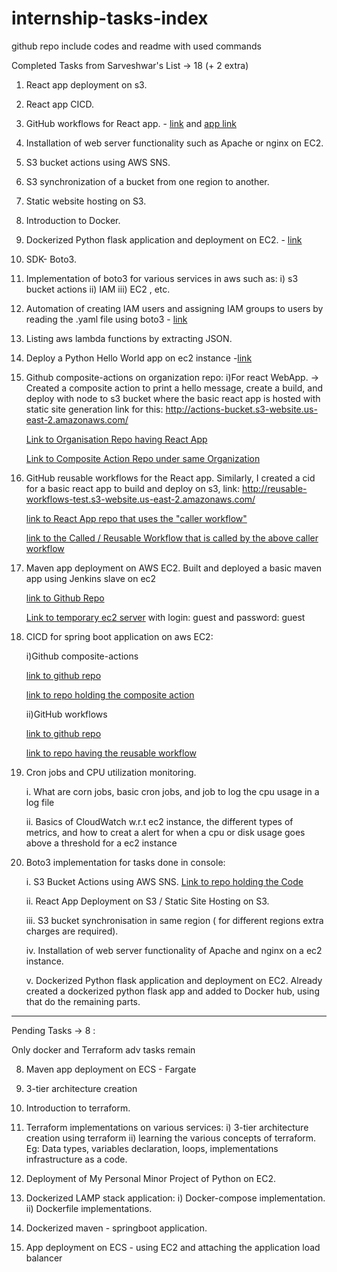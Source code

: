 # internship-tasks-index

github repo include codes and readme with used commands

Completed Tasks from Sarveshwar's List -> 18 (+ 2 extra)

1. React app deployment on s3.

2. React app CICD.

3. GitHub workflows for React app. - [link](https://github.com/shaswattejankar/reusable-workflow-test) and [app link](https://github.com/shaswattejankar/react-actions)

4. Installation of web server functionality such as Apache or nginx on EC2.

5. S3 bucket actions using AWS SNS.

6. S3 synchronization of a bucket from one region to another.

7. Static website hosting on S3.

8. Introduction to Docker.

9. Dockerized Python flask application and deployment on EC2. - [link](https://github.com/shaswattejankar/basic-dockerized-flask-app)

10. SDK- Boto3.

11. Implementation of boto3 for various services in aws such as: 
  i) s3 bucket actions 
  ii) IAM
  iii) EC2 , etc.

13. Automation of creating IAM users and assigning IAM groups to users by reading the .yaml file using boto3 - [link](https://github.com/shaswattejankar/create-iam-users-and-groups-yaml)

13. Listing aws lambda functions by extracting JSON.

14. Deploy a Python Hello World app on ec2 instance -[link](https://github.com/shaswattejankar/py-flask-ec2)

15. Github composite-actions on organization repo:
      i)For react WebApp.
    -> Created a composite action to print a hello message, create a build, and deploy with node to s3 bucket where the basic react app is hosted with static site generation link for this: http://actions-bucket.s3-website.us-east-2.amazonaws.com/
    
    [Link to Organisation Repo having React App](https://github.com/githubs-free-organization/react-basic-app)
    
    [Link to Composite Action Repo under same Organization](https://github.com/githubs-free-organization/hello-world-composite-action)

16. GitHub reusable workflows for the React app. Similarly, I created a cid for a basic react app to build and deploy on s3, link: http://reusable-workflows-test.s3-website.us-east-2.amazonaws.com/

    [link to React App repo that uses the "caller workflow"](https://github.com/shaswattejankar/react-actions)

    [link to the Called / Reusable Workflow that is called by the above caller workflow](https://github.com/shaswattejankar/reusable-workflow-test)

17. Maven app deployment on AWS EC2. Built and deployed a basic maven app using Jenkins slave on ec2

    [link to Github Repo](https://github.com/shaswattejankar/hello-world-1/tree/master)

    [Link to temporary ec2 server](http://18.190.154.166:8080/ ) with login: guest and password: guest

18. CICD for spring boot application on aws EC2: 

    i)Github composite-actions

    [link to github repo](https://github.com/shaswattejankar/hello_springboot_composite)

    [link to repo holding the composite action](https://github.com/shaswattejankar/springboot_composite_action)

    ii)GitHub workflows

    [link to github repo](https://github.com/shaswattejankar/springboot-demo)

    [link to repo having the reusable workflow](https://github.com/shaswattejankar/resuable-springboot-workflow)

19. Cron jobs and CPU utilization monitoring.

    i. What are corn jobs, basic cron jobs, and job to log the cpu usage in a log file
    
    ii. Basics of CloudWatch w.r.t ec2 instance, the different types of metrics, and how to creat a alert for when a cpu or disk usage goes above a threshold  for a ec2 instance

20. Boto3 implementation for tasks done in console:

    i. S3 Bucket Actions using AWS SNS. [ Link to repo holding the Code ](https://github.com/shaswattejankar/aws-s3-sns-with-lambda)

    ii. React App Deployment on S3 / Static Site Hosting on S3.

    iii. S3 bucket synchronisation in same region ( for different regions extra charges are required).

    iv. Installation of web server functionality of Apache and nginx on a ec2 instance.

    v. Dockerized Python flask application and deployment on EC2. Already created a dockerized python flask app and added to Docker hub, using that do the remaining parts.

-----
Pending Tasks -> 8 :

Only docker and Terraform adv tasks remain
    
8. Maven app deployment on ECS - Fargate

9. 3-tier architecture creation

10. Introduction to terraform.

11. Terraform implementations on various services: 
    i) 3-tier architecture creation using terraform 
    ii) learning the various concepts of terraform. Eg: Data types, variables declaration, loops, implementations infrastructure as a code.

12. Deployment of My Personal Minor Project of Python on EC2.

19. Dockerized LAMP stack application: 
    i) Docker-compose implementation. 
    ii) Dockerfile implementations.

20. Dockerized maven - springboot application.

26. App deployment on ECS - using EC2 and attaching the application load balancer





